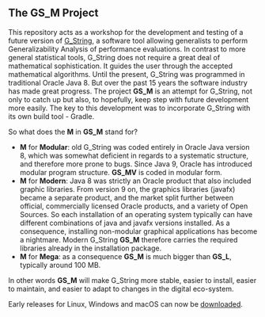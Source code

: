## The GS_M Project
This repository acts as a workshop for the development and testing of a future version of [G_String](https://github.com/G-String-Legacy/G_String), a software tool allowing generalists to perform Generalizability Analysis of performance evaluations.
In contrast to more general statistical tools, G_String does not require a great deal of mathematical sophistication. It guides the user through the accepted mathematical algorithms.
Until the present, G_String was programmed in traditional Oracle Java 8. But over the past 15 years the software industry has made great progress.
The project **GS_M** is an attempt for G_String, not only to catch up but also, to hopefully, keep step with future development more easily.
The key to this development was to incorporate G_String with its own build tool - Gradle.

So what does the **M** in **GS_M** stand for?
- **M** for **Modular**: old G_String was coded entirely in Oracle Java version 8, which was somewhat deficient in regards to a systematic structure, and therefore more prone to bugs. Since Java 9, Oracle has introduced modular program structure. **GS_MV** is coded in modular form.
- **M** for **Modern**: Java 8 was strictly an Oracle product that also included graphic libraries. From version 9 on, the graphics libraries (javafx) became a separate product, and the market split further between official, commercially licensed Oracle products, and a variety of Open Sources. So each installation of an operating system typically can have different combinations of java and javafx versions installed. As a consequence, installing non-modular graphical applications has become a nightmare. Modern G_String **GS_M** therefore carries the required libraries already in the installation package.
- **M** for **Mega**: as a consequence **GS_M** is much bigger than **GS_L**, typically around 100 MB.

In other words **GS_M** will make G_String more stable, easier to install, easier to maintain, and easier to adapt to changes in the digital eco-system.

Early releases for Linux, Windows and macOS can now be [downloaded](https://github.com/Papa-26/GS_LV/releases).